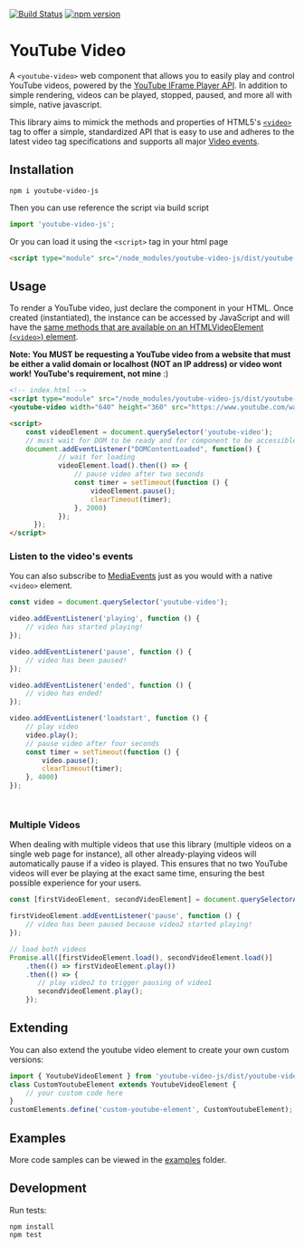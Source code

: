 [![Build Status](https://travis-ci.org/mkay581/youtube-video-js.svg?branch=master)](https://travis-ci.org/mkay581/youtube-video-js)
[![npm version](https://badge.fury.io/js/youtube-video-js.svg)](https://badge.fury.io/js/youtube-video-js)

# YouTube Video

A `<youtube-video>` web component that allows you to easily play and control YouTube videos, powered by the 
[YouTube IFrame Player API](https://developers.google.com/youtube/iframe_api_reference). In addition to simple 
rendering, videos can be played, stopped, paused, and more all with simple, native javascript. 


This library aims to mimick the methods and properties of HTML5's 
[`<video>`](https://developer.mozilla.org/en-US/docs/Web/HTML/Element/video) tag to offer a simple, standardized API
that is easy to use and adheres to the latest video tag specifications and supports all major 
[Video events](https://developer.mozilla.org/en-US/docs/Web/Guide/Events/Media_events).

## Installation

```
npm i youtube-video-js
```

Then you can use reference the script via build script

```javascript
import 'youtube-video-js';
```

Or you can load it using the `<script>` tag in your html page

```html
<script type="module" src="/node_modules/youtube-video-js/dist/youtube-video.js"></script>
```

## Usage

To render a YouTube video, just declare the component in your HTML. Once created (instantiated), the instance 
can be accessed by JavaScript and will have the [same methods that are available on an HTMLVideoElement 
(`<video>`) element](https://developer.mozilla.org/en-US/docs/Web/Guide/HTML/Using_HTML5_audio_and_video#Controlling_media_playback).

__Note: You MUST be requesting a YouTube video from a website that must be either a valid domain or localhost 
(NOT an IP address) or video wont work! YouTube's requirement, not mine__ :)

```html
<!-- index.html -->
<script type="module" src="/node_modules/youtube-video-js/dist/youtube-video.js"></script>
<youtube-video width="640" height="360" src="https://www.youtube.com/watch?v=ye82js0sL32" autoplay controls />

<script>
    const videoElement = document.querySelector('youtube-video');
    // must wait for DOM to be ready and for component to be accessible
    document.addEventListener("DOMContentLoaded", function() {
            // wait for loading
            videoElement.load().then(() => {
                // pause video after two seconds
                const timer = setTimeout(function () {
                    videoElement.pause();
                    clearTimeout(timer);
                }, 2000)
            });
      });
</script>

```

### Listen to the video's events

You can also subscribe to [MediaEvents](https://www.w3.org/TR/2011/WD-html5-20110113/video.html#mediaevents) just as
you would with a native `<video>` element.

```javascript
const video = document.querySelector('youtube-video');

video.addEventListener('playing', function () {
    // video has started playing!
});

video.addEventListener('pause', function () {
    // video has been paused!
});

video.addEventListener('ended', function () {
    // video has ended!
});

video.addEventListener('loadstart', function () {
    // play video
    video.play();
    // pause video after four seconds
    const timer = setTimeout(function () {
        video.pause();
        clearTimeout(timer);
    }, 4000)
});




```

### Multiple Videos

When dealing with multiple videos that use this library (multiple videos on a single web page for instance),
all other already-playing videos will automatically pause if a video is played. This ensures that no two YouTube videos
will ever be playing at the exact same time, ensuring the best possible experience for your users.

```javascript
const [firstVideoElement, secondVideoElement] = document.querySelectorAll('youtube-video');

firstVideoElement.addEventListener('pause', function () {
    // video has been paused because video2 started playing!
});

// load both videos
Promise.all([firstVideoElement.load(), secondVideoElement.load()]
    .then(() => firstVideoElement.play())
    .then(() => {
       // play video2 to trigger pausing of video1
       secondVideoElement.play();
    });

```

## Extending

You can also extend the youtube video element to create your own custom versions:

```javascript
import { YoutubeVideoElement } from 'youtube-video-js/dist/youtube-video-element.js';
class CustomYoutubeElement extends YoutubeVideoElement {
    // your custom code here
}
customElements.define('custom-youtube-element', CustomYoutubeElement);
```

## Examples

More code samples can be viewed in the [examples](/examples) folder.

## Development

Run tests:

```
npm install
npm test
```
